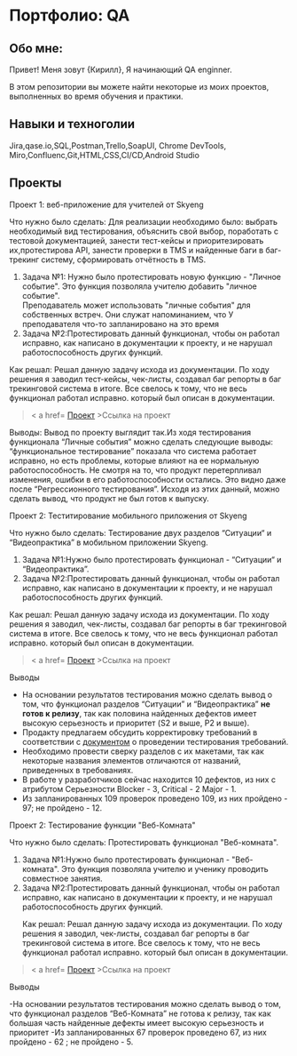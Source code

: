 # Портфолио: QA

## Обо мне:

Привет! Меня зовут {Кирилл}, Я начинающий QA enginner.

В этом репозитории вы можете найти некоторые из моих проектов, выполненных во время обучения и практики.

## Навыки и техноголии
Jira,qase.io,SQL,Postman,Trello,SoapUI, Chrome DevTools,
Miro,Confluenc,Git,HTML,CSS,CI/CD,Android Studio



## Проекты
<p> Проект 1: веб-приложение для учителей от Skyeng
<p> Что нужно было сделать: Для реализации необходимо было: выбрать необходимый вид тестирования, объяснить свой выбор, поработать с тестовой документацией, занести тест-кейсы и приоритезировать их,протестирова API, занести проверки в TMS и найденные баги в баг-трекинг систему, сформировать отчётность в TMS.<p>
<ol>
   
   <li>Задача №1: Нужно было протестировать новую функцию - "Личное событие". Это функция позволяла учителю добавить "личное событие".</li> 
     Преподаватель может использовать "личные события" для собственных встреч.</li> 
     Они служат напоминанием, что У преподавателя что-то запланировано на это время</li> 
   <li>Задача №2:Протестировать данный функционал, чтобы он работал исправно, как написано в документации к проекту, и не нарушал работоспособность других функций.</li> 
</ol> 

<p>Как решал: Решал данную задачу исхода из документации. По ходу решения я заводил тест-кейсы, чек-листы, создавал баг репорты в баг трекинговой система в итоге.
Все свелось к тому, что не весь функционал работал исправно. который был описан в документации.<p>
  
  
   > < a href= [Проект](https://qazedctgbujm.atlassian.net/l/cp/smCnmmwB) >Ссылка на проект</a>
  
  <p>Выводы: Вывод по проекту выглядит так.Из ходя тестирования функционала “Личные события” можно сделать следующие выводы: “функциональное тестирование” показала что система работает исправно, но есть проблемы, которые влияют на ее нормальную работоспособность. Не смотря на то, что продукт перетерпливал изменения, ошибки в его работоспособности остались. Это видно даже после “Регрессионного тестирования”. Исходя из этих данный, можно сделать вывод, что продукт не был готов к выпуску.<p>



<p> Проект 2: Теститирование мобильного приложения от Skyeng
<p> Что нужно было сделать: Тестирование двух разделов “Ситуации“ и “Видеопрактика” в мобильном приложении Skyeng.<p>
<ol>

   <li>Задача №1:Нужно было протестировать функционал - “Ситуации“ и “Видеопрактика”.</li> 
   <li>Задача №2:Протестировать данный функционал, чтобы он работал исправно, как написано в документации к проекту, и не нарушал работоспособность других функций.</li> 
</ol> 

<p>Как решал: Решал данную задачу исхода из документации. По ходу решения я заводил, чек-листы, создавал баг репорты в баг трекинговой система в итоге.
Все свелось к тому, что не весь функционал работал исправно. который был описан в документации.<p>

  > < a href= [Проект](https://www.notion.so/58443d1afbb648e88175bf8ad10d3d34) >Ссылка на проект</a>

<p>Выводы
   
 - На основании результатов тестирования можно сделать вывод о том, что функционал разделов “Ситуации” и “Видеопрактика” **не готов к релизу**, так как половина найденных дефектов имеет высокую серьезность и приоритет (S2 и выше, P2 и выше).
 - Продакту предлагаем обсудить корректировку требований в соответствии с [документом](https://www.notion.so/943858b15e9f4c4a82a57e271f01990d?pvs=21) о проведении тестирования требований.
 - Необходимо провести сверку разделов с их макетами, так как некоторые названия элементов отличаются от названий, приведенных в требованиях.
 - В работе у разработчиков сейчас находится 10 дефектов, из них с атрибутом Серьезности Blocker - 3, Critical - 2 Major - 1.
 - Из запланированных 109 проверок проведено 109, из них пройдено - 97; не пройдено - 12.<p>



<p> Проект 2: Тестирование функции "Веб-Комната" 
<p> Что нужно было сделать: Протестировать функционал "Веб-комната".<p>
<ol>

 <li>Задача №1:Нужно было протестировать функционал - "Веб-комната". Это функция позволяла учителю и ученику проводить совместное занятия.</li> 
   <li>Задача №2:Протестировать данный функционал, чтобы он работал исправно, как написано в документации к проекту, и не нарушал работоспособность других функций.</li> 

<p>Как решал: Решал данную задачу исхода из документации. По ходу решения я заводил, чек-листы, создавал баг репорты в баг трекинговой система в итоге.
Все свелось к тому, что не весь функционал работал исправно. который был описан в документации.<p>
</ol> 


  > < a href= [Проект](https://qazedctgbujm.atlassian.net/wiki/spaces/~637a651ff6c85b343c07f5ee/pages/17039373) >Ссылка на проект</a>
 
<p>Выводы

 -На основании результатов тестирования можно сделать вывод о том, что функционал разделов “Веб-Комната” не готова к релизу, так как большая часть найденные дефекты имеет высокую серьезность и приоритет
 -Из запланированных 67 проверок проведено 67, из них пройдено - 62 ; не пройдено - 5.<p>





  
  


 
  

  
  
